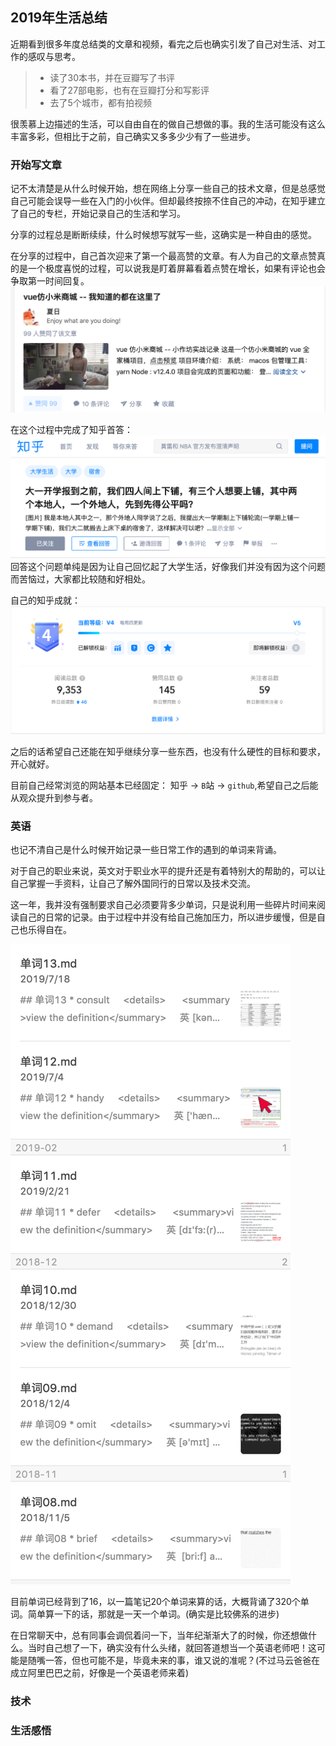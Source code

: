 ## 2019年生活总结
近期看到很多年度总结类的文章和视频，看完之后也确实引发了自己对生活、对工作的感叹与思考。

> * 读了30本书，并在豆瓣写了书评
> * 看了27部电影，也有在豆瓣打分和写影评
> * 去了5个城市，都有拍视频

很羡慕上边描述的生活，可以自由自在的做自己想做的事。我的生活可能没有这么丰富多彩，但相比于之前，自己确实又多多少少有了一些进步。

### 开始写文章
记不太清楚是从什么时候开始，想在网络上分享一些自己的技术文章，但是总感觉自己可能会误导一些在入门的小伙伴。但却最终按捺不住自己的冲动，在知乎建立了自己的专栏，开始记录自己的生活和学习。

分享的过程总是断断续续，什么时候想写就写一些，这确实是一种自由的感觉。  

在分享的过程中，自己首次迎来了第一个最高赞的文章。有人为自己的文章点赞真的是一个极度喜悦的过程，可以说我是盯着屏幕看着点赞在增长，如果有评论也会争取第一时间回复。
![](https://raw.githubusercontent.com/wangkaiwd/drawing-bed/master/zhihu-most-achievement.png)

在这个过程中完成了知乎首答：
![](https://raw.githubusercontent.com/wangkaiwd/drawing-bed/master/zhihu-first-answer.png)
回答这个问题单纯是因为让自己回忆起了大学生活，好像我们并没有因为这个问题而苦恼过，大家都比较随和好相处。

自己的知乎成就：  
![](https://raw.githubusercontent.com/wangkaiwd/drawing-bed/master/zhihu-person-profile.png)

之后的话希望自己还能在知乎继续分享一些东西，也没有什么硬性的目标和要求，开心就好。

目前自己经常浏览的网站基本已经固定： 知乎 -> `B`站 -> `github`,希望自己之后能从观众提升到参与者。

### 英语
也记不清自己是什么时候开始记录一些日常工作的遇到的单词来背诵。

对于自己的职业来说，英文对于职业水平的提升还是有着特别大的帮助的，可以让自己掌握一手资料，让自己了解外国同行的日常以及技术交流。

这一年，我并没有强制要求自己必须要背多少单词，只是说利用一些碎片时间来阅读自己的日常的记录。由于过程中并没有给自己施加压力，所以进步缓慢，但是自己也乐得自在。

![](https://raw.githubusercontent.com/wangkaiwd/drawing-bed/master/conclusion-2019-word.png)

目前单词已经背到了16，以一篇笔记20个单词来算的话，大概背诵了320个单词。简单算一下的话，那就是一天一个单词。(确实是比较佛系的进步)

在日常聊天中，总有同事会调侃着问一下，当年纪渐渐大了的时候，你还想做什么。当时自己想了一下，确实没有什么头绪，就回答道想当一个英语老师吧！这可能是随嘴一答，但也可能不是，毕竟未来的事，谁又说的准呢？(不过马云爸爸在成立阿里巴巴之前，好像是一个英语老师来着)

### 技术


### 生活感悟

